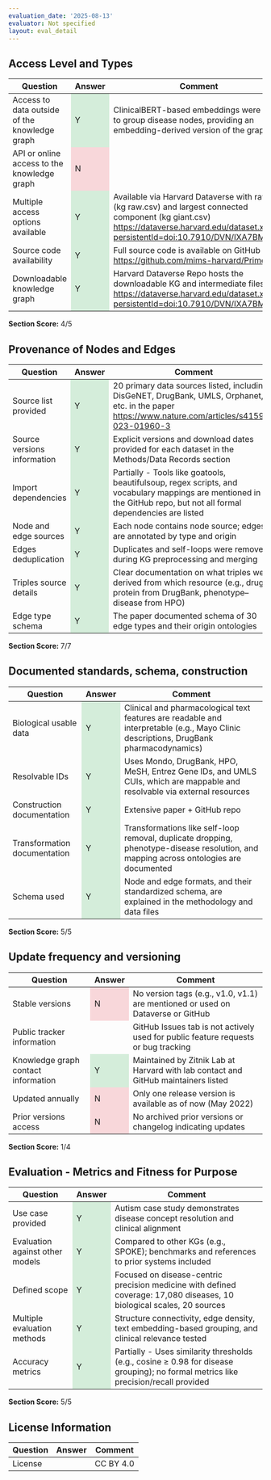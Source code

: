 ```yaml
---
evaluation_date: '2025-08-13'
evaluator: Not specified
layout: eval_detail
---
```


## Access Level and Types
<div class="table-responsive">
<table class="table table-striped">
<thead><tr><th>Question</th><th>Answer</th><th>Comment</th></tr></thead><tbody>
<tr><td>Access to data outside of the knowledge graph</td><td style="background-color:#d4edda;">Y</td><td>ClinicalBERT-based embeddings were used to group disease nodes, providing an embedding-derived version of the graph</td></tr>
<tr><td>API or online access to the knowledge graph</td><td style="background-color:#f8d7da;">N</td><td></td></tr>
<tr><td>Multiple access options available</td><td style="background-color:#d4edda;">Y</td><td>Available via Harvard Dataverse with raw KG (kg raw.csv) and largest connected component (kg giant.csv) <a href="https://dataverse.harvard.edu/dataset.xhtml?persistentId=doi:10.7910/DVN/IXA7BM">https://dataverse.harvard.edu/dataset.xhtml?persistentId=doi:10.7910/DVN/IXA7BM</a></td></tr>
<tr><td>Source code availability</td><td style="background-color:#d4edda;">Y</td><td>Full source code is available on GitHub <a href="https://github.com/mims-harvard/PrimeKG">https://github.com/mims-harvard/PrimeKG</a></td></tr>
<tr><td>Downloadable knowledge graph</td><td style="background-color:#d4edda;">Y</td><td>Harvard Dataverse Repo hosts the downloadable KG and intermediate files <a href="https://dataverse.harvard.edu/dataset.xhtml?persistentId=doi:10.7910/DVN/IXA7BM">https://dataverse.harvard.edu/dataset.xhtml?persistentId=doi:10.7910/DVN/IXA7BM</a></td></tr>
</tbody></table></div>
<p><strong>Section Score:</strong> 4/5</p>

## Provenance of Nodes and Edges
<div class="table-responsive">
<table class="table table-striped">
<thead><tr><th>Question</th><th>Answer</th><th>Comment</th></tr></thead><tbody>
<tr><td>Source list provided</td><td style="background-color:#d4edda;">Y</td><td>20 primary data sources listed, including DisGeNET, DrugBank, UMLS, Orphanet, etc. in the paper <a href="https://www.nature.com/articles/s41597-023-01960-3">https://www.nature.com/articles/s41597-023-01960-3</a></td></tr>
<tr><td>Source versions information</td><td style="background-color:#d4edda;">Y</td><td>Explicit versions and download dates provided for each dataset in the Methods/Data Records section</td></tr>
<tr><td>Import dependencies</td><td style="background-color:#d4edda;">Y</td><td>Partially - Tools like goatools, beautifulsoup, regex scripts, and vocabulary mappings are mentioned in the GitHub repo, but not all formal dependencies are listed</td></tr>
<tr><td>Node and edge sources</td><td style="background-color:#d4edda;">Y</td><td>Each node contains node source; edges are annotated by type and origin</td></tr>
<tr><td>Edges deduplication</td><td style="background-color:#d4edda;">Y</td><td>Duplicates and self-loops were removed during KG preprocessing and merging</td></tr>
<tr><td>Triples source details</td><td style="background-color:#d4edda;">Y</td><td>Clear documentation on what triples were derived from which resource (e.g., drug–protein from DrugBank, phenotype–disease from HPO)</td></tr>
<tr><td>Edge type schema</td><td style="background-color:#d4edda;">Y</td><td>The paper documented schema of 30 edge types and their origin ontologies</td></tr>
</tbody></table></div>
<p><strong>Section Score:</strong> 7/7</p>

## Documented standards, schema, construction
<div class="table-responsive">
<table class="table table-striped">
<thead><tr><th>Question</th><th>Answer</th><th>Comment</th></tr></thead><tbody>
<tr><td>Biological usable data</td><td style="background-color:#d4edda;">Y</td><td>Clinical and pharmacological text features are readable and interpretable (e.g., Mayo Clinic descriptions, DrugBank pharmacodynamics)</td></tr>
<tr><td>Resolvable IDs</td><td style="background-color:#d4edda;">Y</td><td>Uses Mondo, DrugBank, HPO, MeSH, Entrez Gene IDs, and UMLS CUIs, which are mappable and resolvable via external resources</td></tr>
<tr><td>Construction documentation</td><td style="background-color:#d4edda;">Y</td><td>Extensive paper + GitHub repo</td></tr>
<tr><td>Transformation documentation</td><td style="background-color:#d4edda;">Y</td><td>Transformations like self-loop removal, duplicate dropping, phenotype-disease resolution, and mapping across ontologies are documented</td></tr>
<tr><td>Schema used</td><td style="background-color:#d4edda;">Y</td><td>Node and edge formats, and their standardized schema, are explained in the methodology and data files</td></tr>
</tbody></table></div>
<p><strong>Section Score:</strong> 5/5</p>

## Update frequency and versioning
<div class="table-responsive">
<table class="table table-striped">
<thead><tr><th>Question</th><th>Answer</th><th>Comment</th></tr></thead><tbody>
<tr><td>Stable versions</td><td style="background-color:#f8d7da;">N</td><td>No version tags (e.g., v1.0, v1.1) are mentioned or used on Dataverse or GitHub</td></tr>
<tr><td>Public tracker information</td><td></td><td>GitHub Issues tab is not actively used for public feature requests or bug tracking</td></tr>
<tr><td>Knowledge graph contact information</td><td style="background-color:#d4edda;">Y</td><td>Maintained by Zitnik Lab at Harvard with lab contact and GitHub maintainers listed</td></tr>
<tr><td>Updated annually</td><td style="background-color:#f8d7da;">N</td><td>Only one release version is available as of now (May 2022)</td></tr>
<tr><td>Prior versions access</td><td style="background-color:#f8d7da;">N</td><td>No archived prior versions or changelog indicating updates</td></tr>
</tbody></table></div>
<p><strong>Section Score:</strong> 1/4</p>

## Evaluation - Metrics and Fitness for Purpose
<div class="table-responsive">
<table class="table table-striped">
<thead><tr><th>Question</th><th>Answer</th><th>Comment</th></tr></thead><tbody>
<tr><td>Use case provided</td><td style="background-color:#d4edda;">Y</td><td>Autism case study demonstrates disease concept resolution and clinical alignment</td></tr>
<tr><td>Evaluation against other models</td><td style="background-color:#d4edda;">Y</td><td>Compared to other KGs (e.g., SPOKE); benchmarks and references to prior systems included</td></tr>
<tr><td>Defined scope</td><td style="background-color:#d4edda;">Y</td><td>Focused on disease-centric precision medicine with defined coverage: 17,080 diseases, 10 biological scales, 20 sources</td></tr>
<tr><td>Multiple evaluation methods</td><td style="background-color:#d4edda;">Y</td><td>Structure connectivity, edge density, text embedding-based grouping, and clinical relevance tested</td></tr>
<tr><td>Accuracy metrics</td><td style="background-color:#d4edda;">Y</td><td>Partially - Uses similarity thresholds (e.g., cosine ≥ 0.98 for disease grouping); no formal metrics like precision/recall provided</td></tr>
</tbody></table></div>
<p><strong>Section Score:</strong> 5/5</p>

## License Information
<div class="table-responsive">
<table class="table table-striped">
<thead><tr><th>Question</th><th>Answer</th><th>Comment</th></tr></thead><tbody>
<tr><td>License</td><td></td><td>CC BY 4.0</td></tr>
</tbody></table></div>

